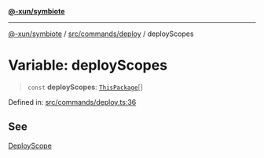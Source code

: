 [**@-xun/symbiote**](../../../../README.md)

***

[@-xun/symbiote](../../../../README.md) / [src/commands/deploy](../README.md) / deployScopes

# Variable: deployScopes

> `const` **deployScopes**: [`ThisPackage`](../../../configure/enumerations/ThisPackageGlobalScope.md#thispackage)[]

Defined in: [src/commands/deploy.ts:36](https://github.com/Xunnamius/symbiote/blob/79d395cced979d17188580f3f3b776aa6e57df18/src/commands/deploy.ts#L36)

## See

[DeployScope](../../../configure/enumerations/ThisPackageGlobalScope.md)
